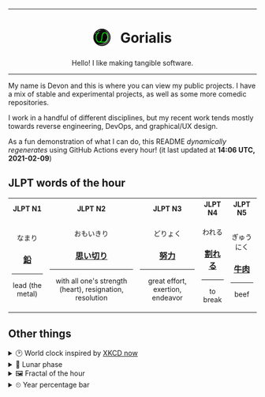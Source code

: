 ***

<h1 align="center">
<sub>
    <img src="readme/resources/avatar.png" height="36">
</sub>
&nbsp;
Gorialis
</h1>
<p align="center">
Hello! I like making tangible software.
</p>

***

My name is Devon and this is where you can view my public projects. I have a mix of stable and experimental projects, as well as some more comedic repositories.

I work in a handful of different disciplines, but my recent work tends mostly towards reverse engineering, DevOps, and graphical/UX design.

As a fun demonstration of what I can do, this README *dynamically regenerates* using GitHub Actions every hour! (it last updated at **14:06 UTC, 2021-02-09**)

<h2>JLPT words of the hour</h2>
<table>
    <tr>
        <th>JLPT N1</th>
        <th>JLPT N2</th>
        <th>JLPT N3</th>
        <th>JLPT N4</th>
        <th>JLPT N5</th>
    </tr>
    <tr>
        <td>
            <p align="center">なまり</p>
            <h3 align="center"><b><a href="https://jisho.org/search/%E9%89%9B">鉛</a></b></h3>
            <hr>
            <p align="center">lead (the metal)</p>
        </td>
        <td>
            <p align="center">おもいきり</p>
            <h3 align="center"><b><a href="https://jisho.org/search/%E6%80%9D%E3%81%84%E5%88%87%E3%82%8A">思い切り</a></b></h3>
            <hr>
            <p align="center">with all one's strength (heart),<wbr> resignation,<wbr> resolution</p>
        </td>
        <td>
            <p align="center">どりょく</p>
            <h3 align="center"><b><a href="https://jisho.org/search/%E5%8A%AA%E5%8A%9B">努力</a></b></h3>
            <hr>
            <p align="center">great effort,<wbr> exertion,<wbr> endeavor</p>
        </td>
        <td>
            <p align="center">われる</p>
            <h3 align="center"><b><a href="https://jisho.org/search/%E5%89%B2%E3%82%8C%E3%82%8B">割れる</a></b></h3>
            <hr>
            <p align="center">to break</p>
        </td>
        <td>
            <p align="center">ぎゅうにく</p>
            <h3 align="center"><b><a href="https://jisho.org/search/%E7%89%9B%E8%82%89">牛肉</a></b></h3>
            <hr>
            <p align="center">beef</p>
        </td>
    </tr>
</table>

<h2>Other things</h2>
<details>
<summary>🕑  World clock inspired by <a href="https://xkcd.com/now">XKCD now</a></summary>

> <img src="generated/now.png" width="512">

</details>
<details>
<summary>🌙 Lunar phase</summary>

The moon is approximately 94.75% through its phase ().

</details>
<details>
<summary>&#x1f5bc; Fractal of the hour</summary>

> <img src="generated/fractal.png" width="512">

</details>
<details>
<summary>&#x23f2; Year percentage bar</summary>
<pre><code>2021 [██▁▁▁▁▁▁▁▁▁▁▁▁▁▁▁▁▁▁] 10.85%</code></pre>
</details>
